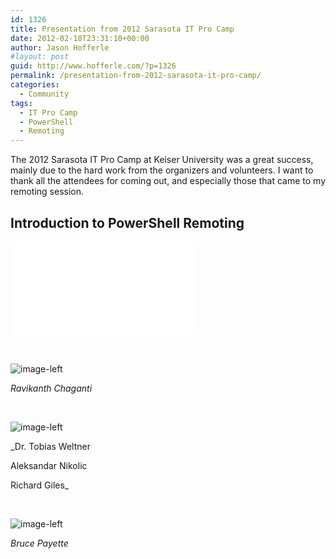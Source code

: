 ```yaml
---
id: 1326
title: Presentation from 2012 Sarasota IT Pro Camp
date: 2012-02-18T23:31:10+00:00
author: Jason Hofferle
#layout: post
guid: http://www.hofferle.com/?p=1326
permalink: /presentation-from-2012-sarasota-it-pro-camp/
categories:
  - Community
tags:
  - IT Pro Camp
  - PowerShell
  - Remoting
---
```

The 2012 Sarasota IT Pro Camp at Keiser University was a great success, mainly due to the hard work from the organizers and volunteers. I want to thank all the attendees for coming out, and especially those that came to my remoting session.

## Introduction to PowerShell Remoting

![image-left](/assets/img/IntroductionPowerShellRemoting.pdf)

<br style="clear: both;" />

![image-left](http://www.ravichaganti.com/blog/?page_id=1301)
  
_Ravikanth Chaganti_

 <br style="clear: both;" />

![image-left](http://powershell.com/cs/media/p/4908.aspx)
  
_Dr. Tobias Weltner
  
Aleksandar Nikolic
  
Richard Giles_

<br style="clear: both;" />

![image-left](http://www.manning.com/payette2/)
  
_Bruce Payette_

<br style="clear: both;" />